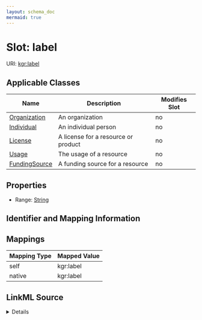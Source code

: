 ```yaml
---
layout: schema_doc
mermaid: true
---
```




# Slot: label



URI: [kgr:label](https://w3id.org/bridge2ai/data-sheets-schema/label)



<!-- no inheritance hierarchy -->





## Applicable Classes

| Name | Description | Modifies Slot |
| --- | --- | --- |
| [Organization](Organization.html) | An organization |  no  |
| [Individual](Individual.html) | An individual person |  no  |
| [License](License.html) | A license for a resource or product |  no  |
| [Usage](Usage.html) | The usage of a resource |  no  |
| [FundingSource](FundingSource.html) | A funding source for a resource |  no  |







## Properties

* Range: [String](String.html)





## Identifier and Mapping Information








## Mappings

| Mapping Type | Mapped Value |
| ---  | ---  |
| self | kgr:label |
| native | kgr:label |




## LinkML Source

<details>
```yaml
name: label
alias: label
domain_of:
- Individual
- Organization
- FundingSource
- License
- Usage
range: string

```
</details>
